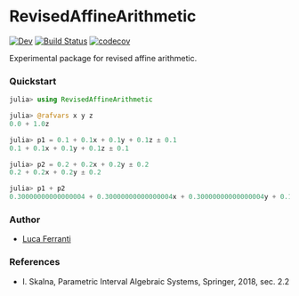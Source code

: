 # RevisedAffineArithmetic

<!--[![Stable](https://img.shields.io/badge/docs-stable-blue.svg)](https://lucaferranti.github.io/RevisedAffineArithmetic.jl/stable)-->
[![Dev](https://img.shields.io/badge/docs-dev-blue.svg)](https://lucaferranti.github.io/RevisedAffineArithmetic.jl/dev)
[![Build Status](https://github.com/lucaferranti/RevisedAffineArithmetic.jl/actions/workflows/CI.yml/badge.svg?branch=main)](https://github.com/lucaferranti/RevisedAffineArithmetic.jl/actions/workflows/CI.yml?query=branch%3Amain)
[![codecov](https://codecov.io/gh/lucaferranti/RevisedAffineArithmetic.jl/branch/main/graph/badge.svg?token=U3a8R1AoMY)](https://codecov.io/gh/lucaferranti/RevisedAffineArithmetic.jl)

Experimental package for revised affine arithmetic.

### Quickstart

```julia
julia> using RevisedAffineArithmetic

julia> @rafvars x y z
0.0 + 1.0z

julia> p1 = 0.1 + 0.1x + 0.1y + 0.1z ± 0.1
0.1 + 0.1x + 0.1y + 0.1z ± 0.1

julia> p2 = 0.2 + 0.2x + 0.2y ± 0.2
0.2 + 0.2x + 0.2y ± 0.2

julia> p1 + p2
0.30000000000000004 + 0.30000000000000004x + 0.30000000000000004y + 0.1z ± 0.3000000000000002
```

### Author

- [Luca Ferranti](https://github.com/lucaferranti)

### References

- I. Skalna, Parametric Interval Algebraic Systems, Springer, 2018, sec. 2.2